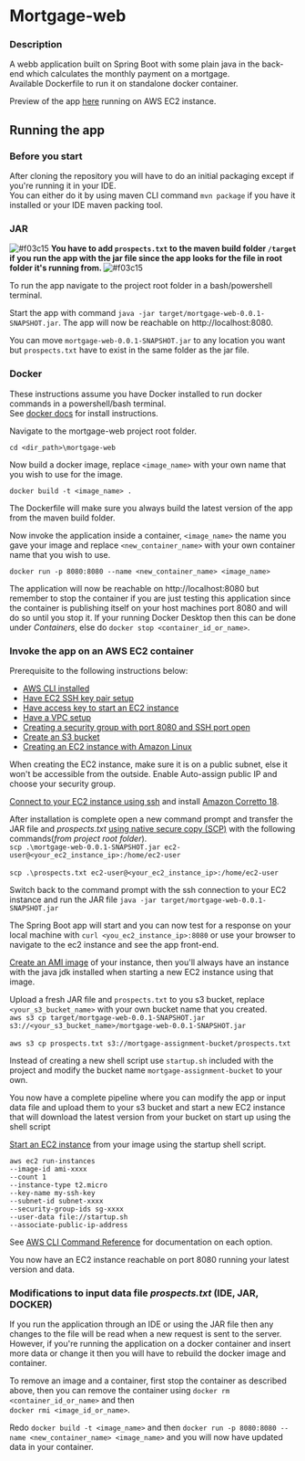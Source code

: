 # Mortgage-web
### Description
A webb application built on Spring Boot with some plain java in the back-end which 
calculates the monthly payment on a mortgage.</br>
Available Dockerfile to run it on standalone docker container.

Preview of the app [here](http://ec2-34-237-0-254.compute-1.amazonaws.com:8080) running on AWS EC2 instance.

## Running the app

### Before you start
After cloning the repository you will have to do an initial packaging except if you're running it in your IDE. </br>You can either do it by using maven CLI command `mvn package` if you have it installed
or your IDE maven packing tool.

### JAR

![#f03c15](https://placehold.co/15x15/f03c15/f03c15.png) <b>You have to add `prospects.txt` to the maven build folder `/target` if you run the app with the jar file since the app looks for the file in root folder it's running from. </b>![#f03c15](https://placehold.co/15x15/f03c15/f03c15.png)

To run the app navigate to the project root folder in a bash/powershell terminal.

Start the app with command `java -jar target/mortgage-web-0.0.1-SNAPSHOT.jar`.
The app will now be reachable on http://localhost:8080.

You can move `mortgage-web-0.0.1-SNAPSHOT.jar` to any location you want but `prospects.txt` have to exist in the same folder as the jar file.


### Docker
These instructions assume you have Docker installed to run docker commands in a powershell/bash terminal.
</br>See [docker docs](https://docs.docker.com/get-docker/) for install instructions.


Navigate to the mortgage-web project root folder.

`cd <dir_path>\mortgage-web`

Now build a docker image, replace `<image_name>` with your own name that you wish to use for the image.

`docker build -t <image_name> .`

The Dockerfile will make sure you always build the latest version of the app from the maven build folder.

Now invoke the application inside a container, `<image_name>` the name you gave your image and replace `<new_container_name>` with your own container name that you wish to use.

`docker run -p 8080:8080 --name <new_container_name> <image_name>`

The application will now be reachable on http://localhost:8080 but remember to stop the container if you are just testing this application
since the container is publishing itself on your host machines port 8080 and will do so until you stop it.
If your running Docker Desktop then this can be done under *Containers*, else do `docker stop <container_id_or_name>`.

### Invoke the app on an AWS EC2 container
Prerequisite to the following instructions below:
* [AWS CLI installed](https://docs.aws.amazon.com/cli/latest/userguide/getting-started-install.html)
* [Have EC2 SSH key pair setup](https://docs.aws.amazon.com/ground-station/latest/ug/create-ec2-ssh-key-pair.html)
* [Have access key to start an EC2 instance](https://docs.aws.amazon.com/general/latest/gr/aws-sec-cred-types.html#access-keys-about)
* [Have a VPC setup](https://docs.aws.amazon.com/vpc/latest/userguide/what-is-amazon-vpc.html)
* [Creating a security group with port 8080 and SSH port open](https://docs.aws.amazon.com/AWSEC2/latest/UserGuide/working-with-security-groups.html#creating-security-group)
* [Create an S3 bucket](https://docs.aws.amazon.com/AmazonS3/latest/userguide/creating-bucket.html)
* [Creating an EC2 instance with Amazon Linux](https://docs.aws.amazon.com/efs/latest/ug/gs-step-one-create-ec2-resources.html)

When creating the EC2 instance, make sure it is on a public subnet, else it won't be accessible from the outside. Enable Auto-assign public IP and choose your security group.

[Connect to your EC2 instance using ssh](https://docs.aws.amazon.com/AWSEC2/latest/UserGuide/AccessingInstancesLinux.html) and install [Amazon Corretto 18](https://docs.aws.amazon.com/corretto/latest/corretto-18-ug/generic-linux-install.html#rpm-linux-install-instruct).

After installation is complete open a new command prompt and transfer the JAR file and *prospects.txt* [using native secure copy (SCP)](https://docs.aws.amazon.com/managedservices/latest/appguide/qs-file-transfer.html) with the following commands(*from project root folder*).
</br>`scp .\mortgage-web-0.0.1-SNAPSHOT.jar ec2-user@<your_ec2_instance_ip>:/home/ec2-user`</br></br>
`scp .\prospects.txt ec2-user@<your_ec2_instance_ip>:/home/ec2-user`

Switch back to the command prompt with the ssh connection to your EC2 instance and run the JAR file `java -jar target/mortgage-web-0.0.1-SNAPSHOT.jar`

The Spring Boot app will start and you can now test for a response on your local machine with `curl <you_ec2_instance_ip>:8080` or use your browser to navigate to the ec2 instance and see the app front-end.

[Create an AMI image](https://docs.aws.amazon.com/AWSEC2/latest/UserGuide/create-ami.html) of your instance, then you'll always have an instance with the java jdk installed when starting a new EC2 instance using that image.

Upload a fresh JAR file and `prospects.txt` to you s3 bucket, replace `<your_s3_bucket_name>` with your own bucket name that you created.</br>
`aws s3 cp target/mortgage-web-0.0.1-SNAPSHOT.jar s3://<your_s3_bucket_name>/mortgage-web-0.0.1-SNAPSHOT.jar`</br></br>
`aws s3 cp prospects.txt s3://mortgage-assignment-bucket/prospects.txt`</br>

Instead of creating a new shell script use `startup.sh` included with the project and modify the bucket name `mortgage-assignment-bucket`
to your own.

You now have a complete pipeline where you can modify the app or input data file and upload them to your s3 bucket and start a new EC2 instance that will download the latest version from your
bucket on start up using the shell script

[Start an EC2 instance](https://docs.aws.amazon.com/cli/latest/userguide/cli-services-ec2-instances.html#launching-instances) from your image using the startup shell script.

`aws ec2 run-instances` </br>
`--image-id ami-xxxx`</br>
`--count 1`</br>
`--instance-type t2.micro`</br>
`--key-name my-ssh-key`</br>
`--subnet-id subnet-xxxx`</br>
`--security-group-ids sg-xxxx`</br>
`--user-data file://startup.sh`</br>
`--associate-public-ip-address`

See [AWS CLI Command Reference](https://docs.aws.amazon.com/cli/latest/reference/ec2/run-instances.html) for documentation on each option.

You now have an EC2 instance reachable on port 8080 running your latest version and data.


### Modifications to input data file *prospects.txt* (IDE, JAR, DOCKER)

If you run the application through an IDE or using the JAR file then any changes to the file will be read when a new request is sent to the server.
However, if you're running the application on a docker container and insert more data or change it then you will have to rebuild
the docker image and container.

To remove an image and a container, first stop the container as described above, then you can remove the container using `docker rm <container_id_or_name>`
and then</br> `docker rmi <image_id_or_name>`.

Redo `docker build -t <image_name>` and then `docker run -p 8080:8080 --name <new_container_name> <image_name>` and you will now have updated data in your container.



